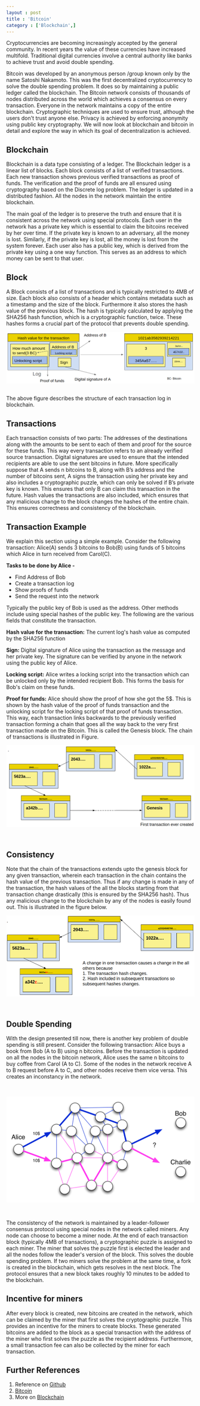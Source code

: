 ```yaml
---
layout : post
title : 'Bitcoin'
category : ['Blockchain',]
---
```


Cryptocurrencies are becoming increasingly accepted by the general community. In recent years the value of these currencies have increased multifold. Traditional digital currencies involve a central authority like banks to achieve trust and avoid double spending.

Bitcoin was developed by an anonymous person /group known only by the name Satoshi Nakamoto. This was the first decentralized cryptocurrency to solve the double spending problem. It does so by maintaining a public ledger called the blockchain. The Bitcoin network consists of thousands of nodes distributed across the world which achieves a consensus on every transaction. Everyone in the network maintains a copy of the entire blockchain. Cryptographic techniques are used to ensure trust, although the users don't trust anyone else. Privacy is achieved by enforcing anonymity using public key cryptography. We will now look at blockchain and bitcoin in detail and explore the way in which its goal of decentralization is achieved.

## Blockchain

Blockchain is a data type consisting of a ledger. The Blockchain ledger is a linear list of blocks. Each block consists of a list of verified transactions. Each new transaction shows previous verified transactions as proof of funds. The verification and the proof of funds are all ensured using cryptography based on the Discrete log problem. The ledger is updated in a distributed fashion. All the nodes in the network maintain the entire blockchain.

The main goal of the ledger is to preserve the truth and ensure that it is consistent across the network using special protocols. Each user in the network has a private key which is essential to claim the bitcoins received by her over time. If the private key is known to an adversary, all the money is lost. Similarly, if the private key is lost, all the money is lost from the system forever. Each user also has a public key, which is derived from the private key using a one way function. This serves as an address to which money can be sent to that user.

## Block

A Block consists of a list of transactions and is typically restricted to 4MB of size. Each block also consists of a header which contains metadata such as a timestamp and the size of the block. Furthermore it also stores the hash value of the previous block. The hash is typically calculated by applying the SHA256 hash function, which is a cryptographic function, twice. These hashes forms a crucial part of the protocol that prevents double spending.
<br>
<p style="text-align: center;">
<img src="/images/image4.png" align="center">
</p>
<br>
The above figure describes the structure of each transaction log in blockchain.

## Transactions

Each transaction consists of two parts: The addresses of the destinations along with the amounts to be sent to each of them and proof for the source for these funds. This way every transaction refers to an already verified source transaction. Digital signatures are used to ensure that the intended recipients are able to use the sent bitcoins in future. More specifically suppose that A sends n bitcoins to B, along with B’s address and the number of bitcoins sent, A signs the transaction using her private key and also includes a cryptographic puzzle, which can only be solved if B’s private key is known. This ensures that only B can claim this transaction in the future. Hash values the transactions are also included, which ensures that any malicious change to the block changes the hashes of the entire chain. This ensures correctness and consistency of the blockchain.

## Transaction Example

We explain this section using a simple example. Consider the following transaction: Alice(A) sends 3 bitcoins to Bob(B) using funds of 5 bitcoins which Alice in turn received from Carol(C).


**Tasks to be done by Alice -**

* Find Address of Bob
* Create a transaction log
* Show proofs of funds
* Send the request into the network

Typically the public key of Bob is used as the address. Other methods include using special hashes of the public key. The following are the various fields that constitute the transaction.

**Hash value for the transaction:** The current log's hash value as computed by the SHA256 function

**Sign:** Digital signature of Alice using the transaction as the message and her private key. The signature can be verified by anyone in the network using the public key of Alice.

**Locking script:** Alice writes a locking script into the transaction which can be unlocked only by the intended recipient Bob. This forms the basis for Bob's claim on these funds.

**Proof for funds:** Alice should show the proof of how she got the 5$. This is shown by the hash value of the proof of funds transaction and the unlocking script for the locking script of that proof of funds transaction. This way, each transaction links backwards to the previously verified transaction forming a chain that goes all the way back to the very first transaction made on the Bitcoin. This is called the Genesis block. The chain of transactions is illustrated in Figure.
<br>
<p style="text-align: center;">
<img src="/images/image2.png" align="center">
</p>
<br>

## Consistency

Note that the chain of the transactions extends upto the genesis block for any given transaction, wherein each transaction in the chain contains the hash value of the previous transaction. Thus if any change is made in any of the transaction, the hash values of the all the blocks starting from that transaction change drastically (this is ensured by the SHA256 hash). Thus any malicious change to the blockchain by any of the nodes is easily found out. This is illustrated in the figure below.
<br>
<p style="text-align: center;">
<img src="/images/image1.png" align="center">
</p>
<br>

## Double Spending

With the design presented till now, there is another key problem of double spending is still present. Consider the following transaction: Alice buys a book from Bob (A to B) using n bitcoins. Before the transaction is updated on all the nodes in the bitcoin network, Alice uses the same n bitcoins to buy coffee from Carol (A to C). Some of the nodes in the network receive A to B request before A to C, and other nodes receive them vice versa. This creates an inconstancy in the network.

<br>
<p style="text-align: center;">
<img src="/images/image3.png" align="center">
</p>
<br>

The consistency of the network is maintained by a leader-follower consensus protocol using special nodes in the network called miners. Any node can choose to become a miner node. At the end of each transaction block (typically 4MB of transactions), a cryptographic puzzle is assigned to each miner. The miner that solves the puzzle first is elected the leader and all the nodes follow the leader's version of the block. This solves the double spending problem. If two miners solve the problem at the same time, a fork is created in the blockchain, which gets resolves in the next block. The protocol ensures that a new block takes roughly 10 minutes to be added to the blockchain.

## Incentive for miners

After every block is created, new bitcoins are created in the network, which can be claimed by the miner that first solves the cryptographic puzzle. This provides an incentive for the miners to create blocks. These generated bitcoins are added to the block as a special transaction with the address of the miner who first solves the puzzle as the recipient address.  Furthermore, a small transaction fee can also be collected by the miner for each transaction.

## Further References

1. Reference on [Github](https://github.com/bitcoin/bitcoin)
2. [Bitcoin](https://bitcoin.org/bitcoin.pdf)
3. More on [Blockchain](https://steemit.com/crypto/@sabithaliti/what-is-blockchain)

